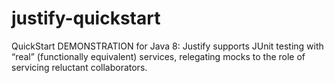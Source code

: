 # justify-quickstart
QuickStart DEMONSTRATION for Java 8: Justify supports JUnit testing with “real” (functionally equivalent) services, relegating mocks to the role of servicing reluctant collaborators.
